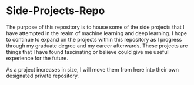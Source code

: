 # Side-Projects-Repo
The purpose of this repository is to house some of the side projects that I have attempted in the realm of machine learning and deep learning. I hope to continue to expand on the projects within this repository as I progress through my graduate degree and my career afterwards. These projects are things that I have found fascinating or believe could give me useful experience for the future. 

As a project increases in size, I will move them from here into their own designated private repository.

